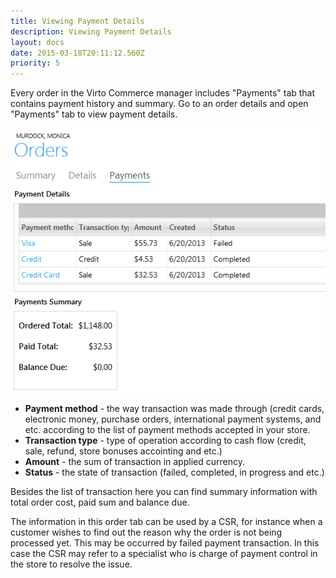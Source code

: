 ```yaml
---
title: Viewing Payment Details
description: Viewing Payment Details
layout: docs
date: 2015-03-18T20:11:12.560Z
priority: 5
---
```

Every order in the Virto Commerce manager includes "Payments" tab that contains payment history and summary. Go to an order details and open "Payments" tab to view payment details.

<img src="../../../../assets/images/docs/payment-details.PNG" />

* **Payment method** - the way transaction was made through (credit cards, electronic money, purchase orders, international payment systems, and etc. according to the list of payment methods accepted in your store.
* **Transaction type** - type of operation according to cash flow (credit, sale, refund, store bonuses accointing and etc.)
* **Amount** - the sum of transaction in applied currency.
* **Status** - the state of transaction (failed, completed, in progress and etc.)

Besides the list of transaction here you can find summary information with total order cost, paid sum and balance due.

The information in this order tab can be used by a CSR, for instance when a customer wishes to find out the reason why the order is not being processed yet. This may be occurred by failed payment transaction. In this case the CSR may refer to a specialist who is charge of payment control in the store to resolve the issue.